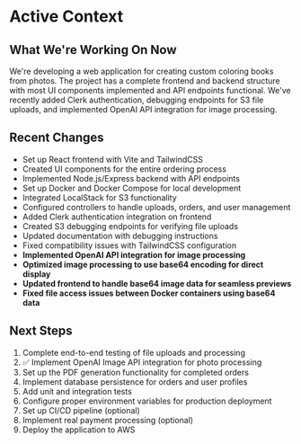 # Active Context

## What We're Working On Now

We're developing a web application for creating custom coloring books from photos. The project has a complete frontend and backend structure with most UI components implemented and API endpoints functional. We've recently added Clerk authentication, debugging endpoints for S3 file uploads, and implemented OpenAI API integration for image processing.

## Recent Changes

- Set up React frontend with Vite and TailwindCSS
- Created UI components for the entire ordering process
- Implemented Node.js/Express backend with API endpoints
- Set up Docker and Docker Compose for local development
- Integrated LocalStack for S3 functionality
- Configured controllers to handle uploads, orders, and user management
- Added Clerk authentication integration on frontend
- Created S3 debugging endpoints for verifying file uploads
- Updated documentation with debugging instructions
- Fixed compatibility issues with TailwindCSS configuration
- **Implemented OpenAI API integration for image processing**
- **Optimized image processing to use base64 encoding for direct display**
- **Updated frontend to handle base64 image data for seamless previews**
- **Fixed file access issues between Docker containers using base64 data**

## Next Steps

1. Complete end-to-end testing of file uploads and processing
2. ✅ Implement OpenAI Image API integration for photo processing
3. Set up the PDF generation functionality for completed orders
4. Implement database persistence for orders and user profiles
5. Add unit and integration tests
6. Configure proper environment variables for production deployment
7. Set up CI/CD pipeline (optional)
8. Implement real payment processing (optional)
9. Deploy the application to AWS
